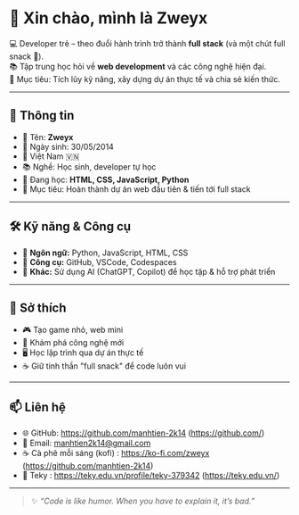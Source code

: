# 👋 Xin chào, mình là Zweyx  

💻 Developer trẻ – theo đuổi hành trình trở thành **full stack** (và một chút full snack 🍫).  
📚 Tập trung học hỏi về **web development** và các công nghệ hiện đại.  
🚀 Mục tiêu: Tích lũy kỹ năng, xây dựng dự án thực tế và chia sẻ kiến thức.  

---

## 👤 Thông tin
- 🧑 Tên: **Zweyx**  
- 🎂 Ngày sinh: 30/05/2014
- 📍 Việt Nam 🇻🇳  
- 📚 Nghề: Học sinh, developer tự học  
- 🌱 Đang học: **HTML, CSS, JavaScript, Python**  
- 🎯 Mục tiêu: Hoàn thành dự án web đầu tiên & tiến tới full stack  

---

## 🛠 Kỹ năng & Công cụ
- 🔹 **Ngôn ngữ:** Python, JavaScript, HTML, CSS  
- 🔹 **Công cụ:** GitHub, VSCode, Codespaces  
- 🔹 **Khác:** Sử dụng AI (ChatGPT, Copilot) để học tập & hỗ trợ phát triển  

---

## 🌟 Sở thích
- 🎮 Tạo game nhỏ, web mini  
- 📖 Khám phá công nghệ mới  
- 🖥 Học lập trình qua dự án thực tế  
- ☕ Giữ tinh thần "full snack" để code luôn vui  

---

## 📫 Liên hệ
- 🌐 GitHub: https://github.com/manhtien-2k14 (https://github.com/) 
- 💬 Email: manhtien2k14@gmail.com
- ☕ Cà phê mỗi sáng (kofi) : https://ko-fi.com/zweyx (https://github.com/manhtien-2k14)
- 🥮 Teky : https://teky.edu.vn/profile/teky-379342 (https://teky.edu.vn/)

---

> ✨ *“Code is like humor. When you have to explain it, it’s bad.”*  

